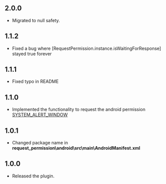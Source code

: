 ## 2.0.0

- Migrated to null safety.

## 1.1.2

- Fixed a bug where [RequestPermission.instance.isWaitingForResponse] stayed true forever

## 1.1.1

- Fixed typo in README

## 1.1.0

- Implemented the functionality to request the android permission [SYSTEM_ALERT_WINDOW](https://developer.android.com/reference/android/Manifest.permission#SYSTEM_ALERT_WINDOW)

## 1.0.1

- Changed package name in **request_permission\android\src\main\AndroidManifest.xml**

## 1.0.0

- Released the plugin.
